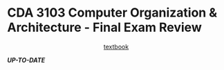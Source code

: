# CDA 3103 Computer Organization & Architecture - Final Exam Review

<p style="text-align:center">
    <a href="../textbooks/CDA3103_textbook.pdf">textbook</a>
</p>

***UP-TO-DATE***